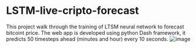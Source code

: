 ﻿# LSTM-live-cripto-forecast
This project walk through the training of LTSM neural network to forecast bitcoint price.
The web app is developed using python Dash framework, it predicts 50 timesteps ahead (minutes and hour) every 10 seconds.
![image](https://github.com/user-attachments/assets/0313885c-7930-4ae4-93c0-d33bea8a11b7)
